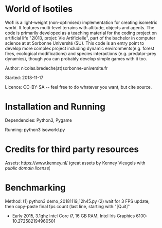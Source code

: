 World of Isotiles
=================

WofI is a light-weight (non-optimised) implementation for creating isometric world. It features multi-level terrains with altitude, objects and agents. The code is primarily developed as a teaching material for the coding project on artificial life "2i013, projet: Vie Artificielle", part of the bachelor in computer science at at Sorbonne Université (SU). This code is an entry point to develop more complex project including dynamic environments(e.g. forest fires, ecological modifications) and species interactions (e.g. predator-prey dynamics), though you can probably develop simple games with it too.

Author: nicolas.bredeche(at)sorbonne-universite.fr

Started: 2018-11-17

Licence: CC-BY-SA -- feel free to do whatever you want, but cite source.

Installation and Running
========================

Dependencies: Python3, Pygame

Running: python3 isoworld.py

Credits for third party resources
=================================

Assets: https://www.kenney.nl/ (great assets by Kenney Vleugels with *public domain license*)

Benchmarking
============

Method: (1) python3 demo_20181119_12h45.py (2) wait for 3 FPS update, then copy-paste final fps count (last line, starting with "[Quit]"
* Early 2015, 3.1ghz Intel Core i7, 16 GB RAM, Intel Iris Graphics 6100: 10.272582194960501
